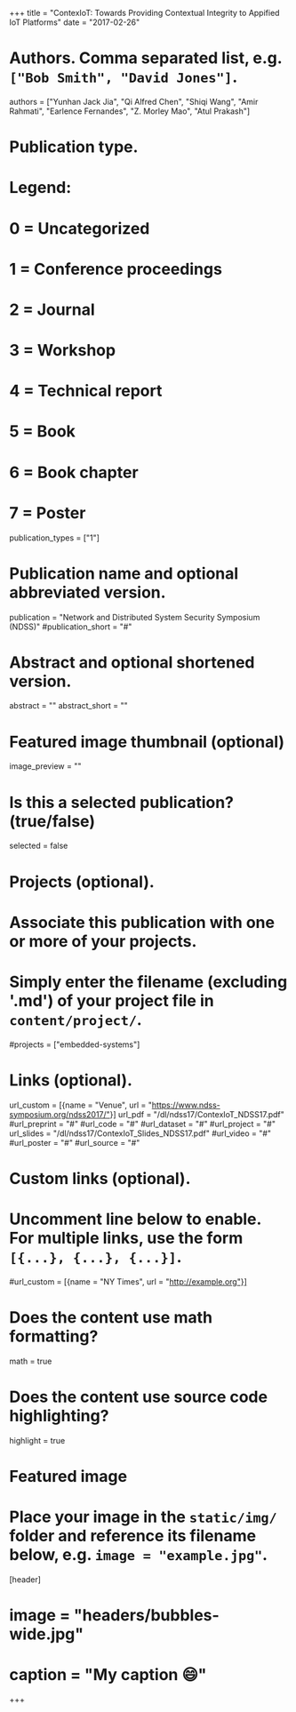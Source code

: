 +++
title = "ContexIoT: Towards Providing Contextual Integrity to Appified IoT Platforms"
date = "2017-02-26"

# Authors. Comma separated list, e.g. `["Bob Smith", "David Jones"]`.
authors = ["Yunhan Jack Jia", "Qi Alfred Chen", "Shiqi Wang", "Amir Rahmati", "Earlence Fernandes",  "Z. Morley Mao", "Atul Prakash"]

# Publication type.
# Legend:
# 0 = Uncategorized
# 1 = Conference proceedings
# 2 = Journal
# 3 = Workshop
# 4 = Technical report
# 5 = Book
# 6 = Book chapter
# 7 = Poster
publication_types = ["1"]

# Publication name and optional abbreviated version.
publication = "Network and Distributed System Security Symposium (NDSS)"
#publication_short = "#"

# Abstract and optional shortened version.
abstract = ""
abstract_short = ""

# Featured image thumbnail (optional)
image_preview = ""

# Is this a selected publication? (true/false)
selected = false

# Projects (optional).
#   Associate this publication with one or more of your projects.
#   Simply enter the filename (excluding '.md') of your project file in `content/project/`.
#projects = ["embedded-systems"]

# Links (optional).
url_custom = [{name = "Venue", url = "https://www.ndss-symposium.org/ndss2017/"}]
url_pdf = "/dl/ndss17/ContexIoT_NDSS17.pdf"
#url_preprint = "#"
#url_code = "#"
#url_dataset = "#"
#url_project = "#"
url_slides = "/dl/ndss17/ContexIoT_Slides_NDSS17.pdf"
#url_video = "#"
#url_poster = "#"
#url_source = "#"


# Custom links (optional).
#   Uncomment line below to enable. For multiple links, use the form `[{...}, {...}, {...}]`.
#url_custom = [{name = "NY Times", url = "http://example.org"}]

# Does the content use math formatting?
math = true

# Does the content use source code highlighting?
highlight = true

# Featured image
# Place your image in the `static/img/` folder and reference its filename below, e.g. `image = "example.jpg"`.
[header]
# image = "headers/bubbles-wide.jpg"
# caption = "My caption :smile:"

+++
